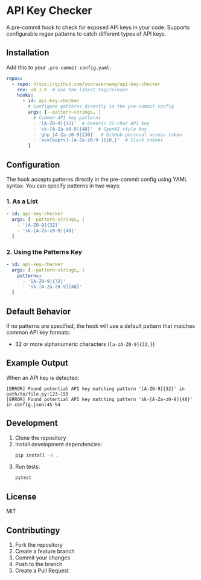 # API Key Checker

A pre-commit hook to check for exposed API keys in your code. Supports configurable regex patterns to catch different types of API keys.

## Installation

Add this to your `.pre-commit-config.yaml`:

```yaml
repos:
  - repo: https://github.com/yourusername/api-key-checker
    rev: v0.1.0  # Use the latest tag/release
    hooks:
      - id: api-key-checker
        # Configure patterns directly in the pre-commit config
        args: [--pattern-strings, |
          # Common API key patterns
          - '[A-Z0-9]{32}'  # Generic 32-char API key
          - 'sk-[A-Za-z0-9]{48}'  # OpenAI-style key
          - 'ghp_[A-Za-z0-9]{36}'  # GitHub personal access token
          - 'xox[baprs]-[A-Za-z0-9-]{10,}'  # Slack tokens
        ]
```

## Configuration

The hook accepts patterns directly in the pre-commit config using YAML syntax. You can specify patterns in two ways:

### 1. As a List

```yaml
- id: api-key-checker
  args: [--pattern-strings, |
    - '[A-Z0-9]{32}'
    - 'sk-[A-Za-z0-9]{48}'
  ]
```

### 2. Using the Patterns Key

```yaml
- id: api-key-checker
  args: [--pattern-strings, |
    patterns:
      - '[A-Z0-9]{32}'
      - 'sk-[A-Za-z0-9]{48}'
  ]
```

## Default Behavior

If no patterns are specified, the hook will use a default pattern that matches common API key formats:
- 32 or more alphanumeric characters (`[a-zA-Z0-9]{32,}`)

## Example Output

When an API key is detected:

```
[ERROR] Found potential API key matching pattern '[A-Z0-9]{32}' in path/to/file.py:123-155
[ERROR] Found potential API key matching pattern 'sk-[A-Za-z0-9]{48}' in config.json:45-94
```

## Development

1. Clone the repository
2. Install development dependencies:
   ```bash
   pip install -e .
   ```
3. Run tests:
   ```bash
   pytest
   ```

## License

MIT

## Contributingy

1. Fork the repository
2. Create a feature branch
3. Commit your changes
4. Push to the branch
5. Create a Pull Request
